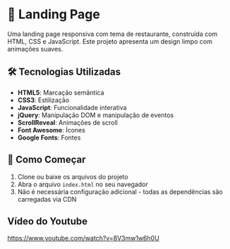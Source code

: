 # 🍔 Landing Page

Uma landing page responsiva com tema de restaurante, construída com HTML, CSS e JavaScript. Este projeto apresenta um design limpo com animações suaves.

## 🛠️ Tecnologias Utilizadas

- **HTML5**: Marcação semântica
- **CSS3**: Estilização
- **JavaScript**: Funcionalidade interativa
- **jQuery**: Manipulação DOM e manipulação de eventos
- **ScrollReveal**: Animações de scroll
- **Font Awesome**: Ícones
- **Google Fonts**: Fontes

## 🚀 Como Começar

1. Clone ou baixe os arquivos do projeto
2. Abra o arquivo `index.html` no seu navegador
3. Não é necessária configuração adicional - todas as dependências são carregadas via CDN

## Vídeo do Youtube

https://www.youtube.com/watch?v=8V3mw1w6h0U
